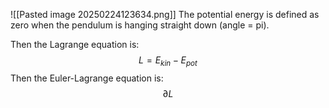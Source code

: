 ![[Pasted image 20250224123634.png]]
The potential energy is defined as zero when the pendulum is hanging straight down (angle = pi).

Then the Lagrange equation is:
$$L = E_{kin} - E_{pot}$$
Then the Euler-Lagrange equation is:
$$\partial{L}$$
